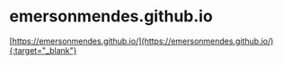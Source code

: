 # emersonmendes.github.io

[https://emersonmendes.github.io/](https://emersonmendes.github.io/){:target="_blank"}

